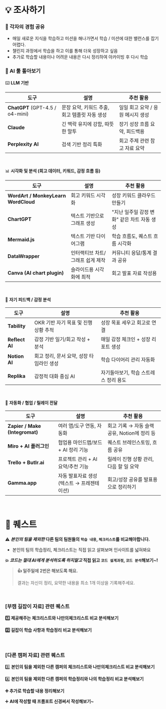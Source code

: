 # 💡 조사하기

### 📖 각자의 경험 공유

- 매일 새로운 지식을 학습하고 미션을 해나가면서 학습 / 미션에 대한 밸런스를 잡기 어렵다.
- 챌린지 과정에서 학습을 하고 이를 통해 더욱 성장하고 싶음
- 추가로 학습할 내용이나 어려운 내용은 다시 정리하여 아카이빙 후 다시 학습

### **👀 AI 툴 톺아보기**

⌨️ **LLM 기반**

| 도구                            | 설명                                          | 추천 활용                         |
| ------------------------------- | --------------------------------------------- | --------------------------------- |
| **ChatGPT** (GPT-4.5 / o4-mini) | 문장 요약, 키워드 추출, 회고 템플릿 자동 생성 | 일일 회고 요약 / 응원 메시지 생성 |
| **Claude**                      | 긴 맥락 유지에 강함, 따뜻한 말투              | 장기 성장 흐름 요약, 피드백용     |
| **Perplexity AI**               | 검색 기반 정리 특화                           | 회고 주제 관련 참고 자료 요약     |

</br>

📊 **시각화 및 분석 (회고 데이터, 키워드, 감정 흐름 등)**

| 도구                                | 설명                             | 추천 활용                                   |
| ----------------------------------- | -------------------------------- | ------------------------------------------- |
| **WordArt / MonkeyLearn WordCloud** | 회고 키워드 시각화               | 성장 키워드 클라우드 만들기                 |
| **ChartGPT**                        | 텍스트 기반으로 그래프 생성      | "지난 일주일 감정 변화" 같은 차트 자동 생성 |
| **Mermaid.js**                      | 텍스트 기반 다이어그램           | 학습 흐름도, 퀘스트 흐름 시각화             |
| **DataWrapper**                     | 인터랙티브 차트/그래프 쉽게 제작 | 커뮤니티 응답/통계 결과 공유                |
| **Canva (AI chart plugin)**         | 슬라이드용 시각화에 최적         | 회고 발표 자료 작성용                       |

</br>

🫠 **자기 피드백 / 감정 분석**

| 도구           | 설명                                     | 추천 활용                             |
| -------------- | ---------------------------------------- | ------------------------------------- |
| **Tability**   | OKR 기반 자기 목표 및 진행 상황 추적     | 성장 목표 세우고 회고로 연결          |
| **Reflect AI** | 감정 기반 일기/회고 작성 + 분석          | 매일 감정 체크인 + 성장 리포트 생성   |
| **Notion AI**  | 회고 정리, 문서 요약, 성장 타임라인 생성 | 학습 다이어리 관리 자동화             |
| **Replika**    | 감정적 대화 중심 AI                      | 자기돌아보기, 학습 스트레스 정리 용도 |

</br>

🤖 **자동화 / 협업 / 릴레이 전달**

| 도구                           | 설명                                       | 추천 활용                                    |
| ------------------------------ | ------------------------------------------ | -------------------------------------------- |
| **Zapier / Make (Integromat)** | 여러 앱/도구 연동, 자동화                  | 회고 기록 → 자동 슬랙 공유, Notion에 정리 등 |
| **Miro + AI 플러그인**         | 협업용 마인드맵/보드 + AI 정리 기능        | 퀘스트 브레인스토밍, 흐름 공유               |
| **Trello + Butlr.ai**          | 프로젝트 관리 + AI 요약/추천 기능          | 릴레이 진행 상황 관리, 다음 할 일 요약       |
| **Gamma.app**                  | 자동 발표자료 생성 (텍스트 → 프레젠테이션) | 회고/성장 공유를 발표용으로 정리하기         |

</br>

# 🧩 퀘스트

⚠️ **_본인의 팀을 제외한_ 다른 팀의 팀원들의 `학습 내용`, `체크리스트`를 비교해야합니다.**

- 본인의 팀의 학습정리, 체크리스트는 직접 읽고 살펴보며 인사이트를 넓혀봐요

**💥 *코드는 절대 AI에게 분석하도록 하지말고* 직접 읽고 `코드 설계과정`, `코드 분석`해보기~!**

> **👍 일주일에 2번은 해보도록 해요.**
>
> 결과는 자신이 정리, 요약한 내용을 최소 1개 이상을 기록해주세요.

</br>

### [부캠 길잡이 자료] 관련 퀘스트

**1️⃣ 제공해주는 체크리스트와 나만의체크리스트 비교 분석해보기**

**2️⃣ 길잡이 학습 사항과 학습정리 비교 분석해보기**

</br>

### [다른 캠퍼 자료] 관련 퀘스트

3️⃣ **본인의 팀을 제외한 다른 캠퍼의 체크리스트와 나만의체크리스트 비교 분석해보기**

4️⃣ **본인의 팀을 제외한 다른 캠퍼의 학습정리와 나의 학습정리 비교 분석해보기**

**➕ 추가로 학습할 내용 정리해보기**

➕ **AI에 작성할 때 프롬포트 신경써서 작성해보기~**
